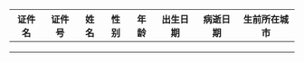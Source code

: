证件名|证件号|姓名|性别|年龄|出生日期|病逝日期|生前所在城市|
| --|--|--|--|--|--|--|--|
|  |  |  |  |  |  |  |  |
|  |  |  |  |  |  |  |  |
|  |  |  |  |  |  |  |  |
